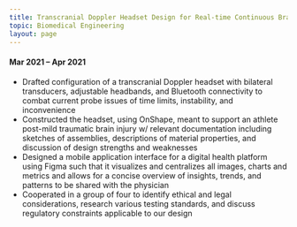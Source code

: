 ```yaml
---
title: Transcranial Doppler Headset Design for Real-time Continuous Brain Monitoring
topic: Biomedical Engineering
layout: page
---
```


#### Mar 2021 – Apr 2021

- Drafted configuration of a transcranial Doppler headset with bilateral transducers, adjustable headbands, and Bluetooth connectivity to combat current probe issues of time limits, instability, and inconvenience
- Constructed the headset, using OnShape, meant to support an athlete post-mild traumatic brain injury w/ relevant documentation including sketches of assemblies, descriptions of material properties, and discussion of design strengths and weaknesses
- Designed a mobile application interface for a digital health platform using Figma such that it visualizes and centralizes all images, charts and metrics and allows for a concise overview of insights, trends, and patterns to be shared with the physician
- Cooperated in a group of four to identify ethical and legal considerations, research various testing standards, and discuss regulatory constraints applicable to our design